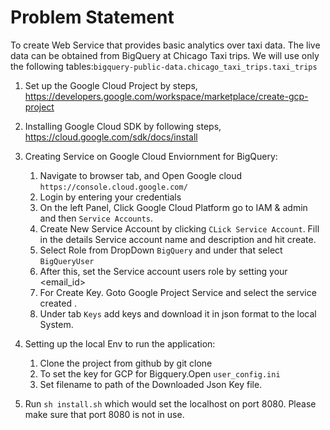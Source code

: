 # Problem Statement
To create Web Service that provides basic analytics over taxi data. 
The live data can be obtained from BigQuery at Chicago Taxi trips. 
We will use only the following tables:`bigquery-public-data.chicago_taxi_trips.taxi_trips`

1. Set up the Google Cloud Project by steps, 
    https://developers.google.com/workspace/marketplace/create-gcp-project
    
2. Installing Google Cloud SDK by following steps,
    https://cloud.google.com/sdk/docs/install
    
3. Creating Service on Google Cloud Enviornment for BigQuery: 
    1. Navigate to browser tab, and Open Google cloud `https://console.cloud.google.com/`
    2. Login by entering your credentials
    3. On the left Panel, Click Google Cloud Platform go to IAM & admin and then `Service Accounts`.
    4. Create New Service Account by clicking `CLick Service Account`.
        Fill in the details Service account name and description and hit create. 
    5. Select Role from DropDown `BigQuery` and under that select  `BigQueryUser`
    6. After this, set the Service account users role by setting your <email_id> 
    7. For Create Key. Goto Google Project Service and select the service created .
    8. Under tab `Keys` add keys and download it in json format to the local System.

4. Setting up the local Env to run the application:
    1. Clone the project from github by git clone <project path>
    2. To set the key for GCP for Bigquery.Open `user_config.ini` 
    3. Set filename to path of the Downloaded Json Key file.

5. Run `sh install.sh` which would set the localhost on port 8080. 
   Please make sure that port 8080 is not in use.





   
